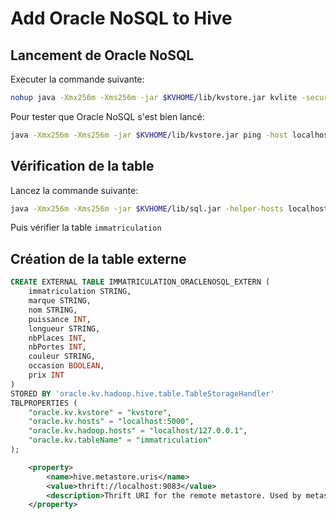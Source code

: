 # Add Oracle NoSQL to Hive

## Lancement de Oracle NoSQL
Executer la commande suivante:
```bash
nohup java -Xmx256m -Xms256m -jar $KVHOME/lib/kvstore.jar kvlite -secure-config disable -root $KVROOT > kvstore.log 2>&1 &
```
Pour tester que Oracle NoSQL s'est bien lancé:
```bash
java -Xmx256m -Xms256m -jar $KVHOME/lib/kvstore.jar ping -host localhost -port 5000
```

## Vérification de la table 
Lancez la commande suivante:
```bash
java -Xmx256m -Xms256m -jar $KVHOME/lib/sql.jar -helper-hosts localhost:5000 -store kvstore
```
Puis vérifier la table `immatriculation` 
## Création de la table externe
```SQL
CREATE EXTERNAL TABLE IMMATRICULATION_ORACLENOSQL_EXTERN (
    immatriculation STRING,
    marque STRING,
    nom STRING,
    puissance INT,
    longueur STRING,
    nbPlaces INT,
    nbPortes INT,
    couleur STRING,
    occasion BOOLEAN,
    prix INT
)
STORED BY 'oracle.kv.hadoop.hive.table.TableStorageHandler'
TBLPROPERTIES (
    "oracle.kv.kvstore" = "kvstore",
    "oracle.kv.hosts" = "localhost:5000", 
    "oracle.kv.hadoop.hosts" = "localhost/127.0.0.1", 
    "oracle.kv.tableName" = "immatriculation"
);
```

```xml
    <property>
        <name>hive.metastore.uris</name>
        <value>thrift://localhost:9083</value>
        <description>Thrift URI for the remote metastore. Used by metastore client to connect to remote metastore.</description>
    </property>
```